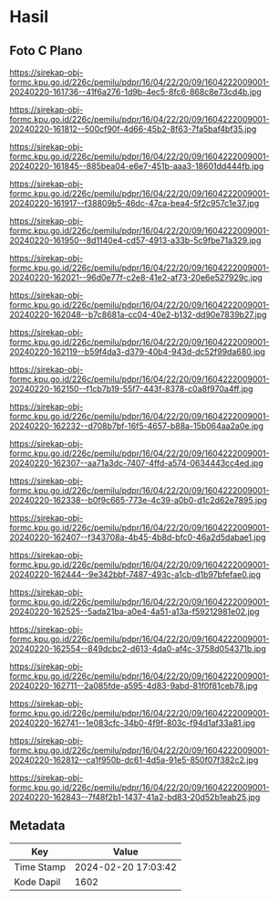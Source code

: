 # Hasil

## Foto C Plano

https://sirekap-obj-formc.kpu.go.id/226c/pemilu/pdpr/16/04/22/20/09/1604222009001-20240220-161736--41f6a276-1d9b-4ec5-8fc6-868c8e73cd4b.jpg

https://sirekap-obj-formc.kpu.go.id/226c/pemilu/pdpr/16/04/22/20/09/1604222009001-20240220-161812--500cf90f-4d66-45b2-8f63-7fa5baf4bf35.jpg

https://sirekap-obj-formc.kpu.go.id/226c/pemilu/pdpr/16/04/22/20/09/1604222009001-20240220-161845--885bea04-e6e7-451b-aaa3-18601dd444fb.jpg

https://sirekap-obj-formc.kpu.go.id/226c/pemilu/pdpr/16/04/22/20/09/1604222009001-20240220-161917--f38809b5-46dc-47ca-bea4-5f2c957c1e37.jpg

https://sirekap-obj-formc.kpu.go.id/226c/pemilu/pdpr/16/04/22/20/09/1604222009001-20240220-161950--8d1140e4-cd57-4913-a33b-5c9fbe71a329.jpg

https://sirekap-obj-formc.kpu.go.id/226c/pemilu/pdpr/16/04/22/20/09/1604222009001-20240220-162021--96d0e77f-c2e8-41e2-af73-20e6e527929c.jpg

https://sirekap-obj-formc.kpu.go.id/226c/pemilu/pdpr/16/04/22/20/09/1604222009001-20240220-162048--b7c8681a-cc04-40e2-b132-dd90e7839b27.jpg

https://sirekap-obj-formc.kpu.go.id/226c/pemilu/pdpr/16/04/22/20/09/1604222009001-20240220-162119--b59f4da3-d379-40b4-943d-dc52f99da680.jpg

https://sirekap-obj-formc.kpu.go.id/226c/pemilu/pdpr/16/04/22/20/09/1604222009001-20240220-162150--f1cb7b19-55f7-443f-8378-c0a8f970a4ff.jpg

https://sirekap-obj-formc.kpu.go.id/226c/pemilu/pdpr/16/04/22/20/09/1604222009001-20240220-162232--d708b7bf-16f5-4657-b88a-15b064aa2a0e.jpg

https://sirekap-obj-formc.kpu.go.id/226c/pemilu/pdpr/16/04/22/20/09/1604222009001-20240220-162307--aa71a3dc-7407-4ffd-a574-0634443cc4ed.jpg

https://sirekap-obj-formc.kpu.go.id/226c/pemilu/pdpr/16/04/22/20/09/1604222009001-20240220-162338--b0f9c665-773e-4c39-a0b0-d1c2d62e7895.jpg

https://sirekap-obj-formc.kpu.go.id/226c/pemilu/pdpr/16/04/22/20/09/1604222009001-20240220-162407--f343708a-4b45-4b8d-bfc0-46a2d5dabae1.jpg

https://sirekap-obj-formc.kpu.go.id/226c/pemilu/pdpr/16/04/22/20/09/1604222009001-20240220-162444--9e342bbf-7487-493c-a1cb-d1b97bfefae0.jpg

https://sirekap-obj-formc.kpu.go.id/226c/pemilu/pdpr/16/04/22/20/09/1604222009001-20240220-162525--5ada21ba-a0e4-4a51-a13a-f59212981e02.jpg

https://sirekap-obj-formc.kpu.go.id/226c/pemilu/pdpr/16/04/22/20/09/1604222009001-20240220-162554--849dcbc2-d613-4da0-af4c-3758d054371b.jpg

https://sirekap-obj-formc.kpu.go.id/226c/pemilu/pdpr/16/04/22/20/09/1604222009001-20240220-162711--2a085fde-a595-4d83-9abd-81f0f81ceb78.jpg

https://sirekap-obj-formc.kpu.go.id/226c/pemilu/pdpr/16/04/22/20/09/1604222009001-20240220-162741--1e083cfc-34b0-4f9f-803c-f94d1af33a81.jpg

https://sirekap-obj-formc.kpu.go.id/226c/pemilu/pdpr/16/04/22/20/09/1604222009001-20240220-162812--ca1f950b-dc61-4d5a-91e5-850f07f382c2.jpg

https://sirekap-obj-formc.kpu.go.id/226c/pemilu/pdpr/16/04/22/20/09/1604222009001-20240220-162843--7f48f2b1-1437-41a2-bd83-20d52b1eab25.jpg


## Metadata

| Key        | Value               |
| ---------- | ------------------- |
| Time Stamp | 2024-02-20 17:03:42 |
| Kode Dapil | 1602                |



